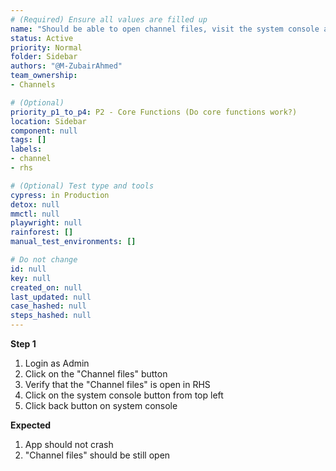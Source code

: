 ```yaml
---
# (Required) Ensure all values are filled up
name: "Should be able to open channel files, visit the system console and come back without issues"
status: Active
priority: Normal
folder: Sidebar
authors: "@M-ZubairAhmed"
team_ownership: 
- Channels

# (Optional)
priority_p1_to_p4: P2 - Core Functions (Do core functions work?)
location: Sidebar
component: null
tags: []
labels:
- channel
- rhs

# (Optional) Test type and tools
cypress: in Production
detox: null
mmctl: null
playwright: null
rainforest: []
manual_test_environments: []

# Do not change
id: null
key: null
created_on: null
last_updated: null
case_hashed: null
steps_hashed: null
---
```


**Step 1**

1. Login as Admin
1. Click on the "Channel files" button
1. Verify that the "Channel files" is open in RHS
1. Click on the system console button from top left
1. Click back button on system console


**Expected**

1. App should not crash
1. "Channel files" should be still open